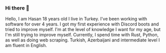### Hi there 👋


Hello, I am Hasan 18 years old I live in Turkey. I've been working with software for over 4 years. I got my first experience with Discord boots and tried to improve myself. I'm at the level of knowledge I want for my age, but I'm still trying to improve myself. Currently, I spend time with Rust, Python, as well as doing web scraping. Turkish, Azerbaijani and intermediate level I am fluent in English.

